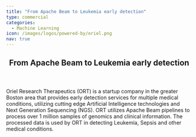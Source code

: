 ```yaml
---
title: "From Apache Beam to Leukemia early detection"
type: commercial
categories:
  - Machine Learning
icon: /images/logos/powered-by/oriel.png
nav: true
---
```

<!--
Licensed under the Apache License, Version 2.0 (the "License");
you may not use this file except in compliance with the License.
You may obtain a copy of the License at

http://www.apache.org/licenses/LICENSE-2.0

Unless required by applicable law or agreed to in writing, software
distributed under the License is distributed on an "AS IS" BASIS,
WITHOUT WARRANTIES OR CONDITIONS OF ANY KIND, either express or implied.
See the License for the specific language governing permissions and
limitations under the License.
-->

<div>
<header class="case-study-header">
  <h2 itemprop="name headline">From Apache Beam to Leukemia early detection</h2>
</header>

Oriel Research Therapeutics (ORT) is a startup company in the greater Boston area that provides early detection services for
multiple medical conditions, utilizing cutting edge Artificial Intelligence technologies and Next Generation Sequencing (NGS). ORT utilizes Apache Beam pipelines to process over 1 million samples of genomics and clinical information. The processed data is used by ORT in detecting Leukemia, Sepsis and other medical conditions.
</div>
